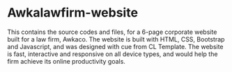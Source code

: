 # Awkalawfirm-website
This contains the source codes and files, for a 6-page corporate website built for a law firm, Awkaco. The website is built with HTML, CSS, Bootstrap and Javascript, and was designed with cue from CL Template. The website is fast, interactive and responsive on all device types, and would help the firm achieve its online productivity goals.
